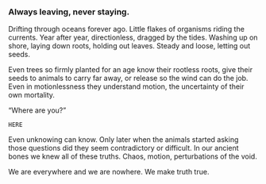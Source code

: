 ### Always leaving, never staying.

Drifting through oceans forever ago. Little flakes of organisms riding the currents. Year after year, directionless, dragged by the tides. Washing up on shore, laying down roots, holding out leaves. Steady and loose, letting out seeds.

Even trees so firmly planted for an age know their rootless roots, give their seeds to animals to carry far away, or release so the wind can do the job. Even in motionlessness they understand motion, the uncertainty of their own mortality. 

“Where are you?” 

`HERE`

Even unknowing can know. Only later when the animals started asking those questions did they seem contradictory or difficult. In our ancient bones we knew all of these truths. Chaos, motion, perturbations of the void. 

We are everywhere and we are nowhere. We make truth true. 